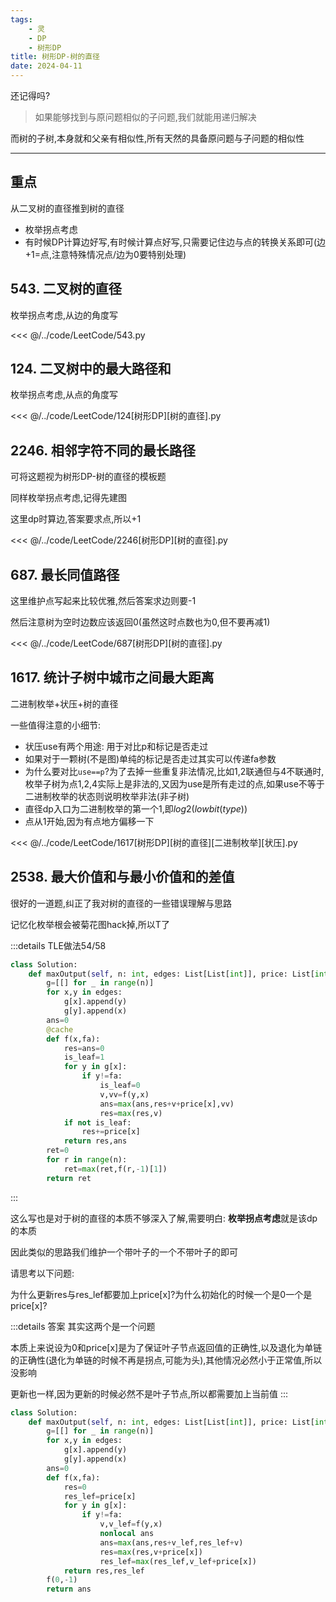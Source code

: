 ```yaml
---
tags:
    - 灵
    - DP
    - 树形DP
title: 树形DP-树的直径
date: 2024-04-11
---
```



还记得吗?

> 如果能够找到与原问题相似的子问题,我们就能用递归解决  

而树的子树,本身就和父亲有相似性,所有天然的具备原问题与子问题的相似性

---

## 重点

从二叉树的直径推到树的直径

- 枚举拐点考虑
- 有时候DP计算边好写,有时候计算点好写,只需要记住边与点的转换关系即可(边+1=点,注意特殊情况点/边为0要特别处理)

## 543. 二叉树的直径

枚举拐点考虑,从边的角度写

<<< @/../code/LeetCode/543.py

## 124. 二叉树中的最大路径和

枚举拐点考虑,从点的角度写

<<< @/../code/LeetCode/124[树形DP][树的直径].py

## 2246. 相邻字符不同的最长路径

可将这题视为树形DP-树的直径的模板题

同样枚举拐点考虑,记得先建图

这里dp时算边,答案要求点,所以+1

<<< @/../code/LeetCode/2246[树形DP][树的直径].py

## 687. 最长同值路径

这里维护点写起来比较优雅,然后答案求边则要-1

然后注意树为空时边数应该返回0(虽然这时点数也为0,但不要再减1)

<<< @/../code/LeetCode/687[树形DP][树的直径].py

## 1617. 统计子树中城市之间最大距离

二进制枚举+状压+树的直径

一些值得注意的小细节:

- 状压use有两个用途: 用于对比p和标记是否走过
- 如果对于一颗树(不是图)单纯的标记是否走过其实可以传递fa参数
- 为什么要对比`use==p`?为了去掉一些重复非法情况,比如1,2联通但与4不联通时,枚举子树为点1,2,4实际上是非法的,又因为use是所有走过的点,如果use不等于二进制枚举的状态则说明枚举非法(非子树)
- 直径dp入口为二进制枚举的第一个1,即$log2(lowbit(type))$
- 点从1开始,因为有点地方偏移一下

<<< @/../code/LeetCode/1617[树形DP][树的直径][二进制枚举][状压].py

## 2538. 最大价值和与最小价值和的差值

很好的一道题,纠正了我对树的直径的一些错误理解与思路  

记忆化枚举根会被菊花图hack掉,所以T了

:::details TLE做法54/58
```py
class Solution:
    def maxOutput(self, n: int, edges: List[List[int]], price: List[int]) -> int:
        g=[[] for _ in range(n)]
        for x,y in edges:
            g[x].append(y)
            g[y].append(x)
        ans=0
        @cache
        def f(x,fa):
            res=ans=0
            is_leaf=1
            for y in g[x]:
                if y!=fa:
                    is_leaf=0
                    v,vv=f(y,x)
                    ans=max(ans,res+v+price[x],vv)
                    res=max(res,v)
            if not is_leaf:
                res+=price[x]
            return res,ans
        ret=0
        for r in range(n):
            ret=max(ret,f(r,-1)[1])
        return ret     
```
:::

这么写也是对于树的直径的本质不够深入了解,需要明白: **枚举拐点考虑**就是该dp的本质

因此类似的思路我们维护一个带叶子的一个不带叶子的即可

请思考以下问题:

为什么更新res与res_lef都要加上price[x]?为什么初始化的时候一个是0一个是price[x]?

:::details 答案
其实这两个是一个问题    

本质上来说设为0和price[x]是为了保证叶子节点返回值的正确性,以及退化为单链的正确性(退化为单链的时候不再是拐点,可能为头),其他情况必然小于正常值,所以没影响  

更新也一样,因为更新的时候必然不是叶子节点,所以都需要加上当前值
:::

```py
class Solution:
    def maxOutput(self, n: int, edges: List[List[int]], price: List[int]) -> int:
        g=[[] for _ in range(n)]
        for x,y in edges:
            g[x].append(y)
            g[y].append(x)
        ans=0
        def f(x,fa):
            res=0
            res_lef=price[x]
            for y in g[x]:
                if y!=fa:
                    v,v_lef=f(y,x)
                    nonlocal ans
                    ans=max(ans,res+v_lef,res_lef+v)
                    res=max(res,v+price[x])
                    res_lef=max(res_lef,v_lef+price[x])
            return res,res_lef
        f(0,-1)
        return ans
```